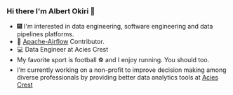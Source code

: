 ### Hi there I'm Albert Okiri 👋

- 🎆  I'm interested in data engineering, software engineering and data pipelines platforms.
- :mag_right: [Apache-Airflow](https://github.com/apache/airflow) Contributor.
- :computer: Data Engineer at Acies Crest
- My favorite sport is football ⚽ and I enjoy running. You should too.
- I’m currently working on a non-profit to improve decision making among diverse professionals by providing better data analytics tools at [Acies Crest](https://aciescrest.com/about)
